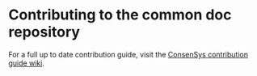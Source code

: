 # Contributing to the common doc repository

For a full up to date contribution guide, visit the [ConsenSys contribution guide wiki].

[ConsenSys contribution guide wiki]: https://github.com/PegaSysEng/doc.common/wiki/Contributing-to-Documentation
